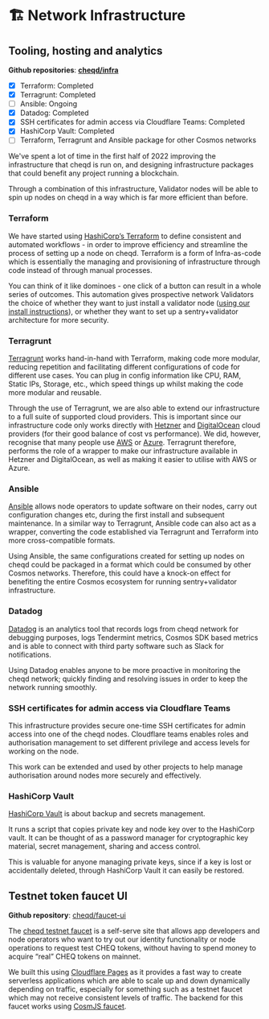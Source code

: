 # 🏗 Network Infrastructure

## Tooling, hosting and analytics

**Github repositories**: [**cheqd/infra**](https://github.com/cheqd/infra)

* [x] Terraform: Completed
* [x] Terragrunt: Completed
* [ ] Ansible: Ongoing
* [x] Datadog: Completed
* [x] SSH certificates for admin access via Cloudflare Teams: Completed
* [x] HashiCorp Vault: Completed
* [ ] Terraform, Terragrunt and Ansible package for other Cosmos networks

We've spent a lot of time in the first half of 2022 improving the infrastructure that cheqd is run on, and designing infrastructure packages that could benefit any project running a blockchain.

Through a combination of this infrastructure, Validator nodes will be able to spin up nodes on cheqd in a way which is far more efficient than before.

### Terraform

We have started using [HashiCorp’s Terraform](https://www.terraform.io/) to define consistent and automated workflows - in order to improve efficiency and streamline the process of setting up a node on cheqd. Terraform is a form of Infra-as-code which is essentially the managing and provisioning of infrastructure through code instead of through manual processes.

You can think of it like dominoes - one click of a button can result in a whole series of outcomes. This automation gives prospective network Validators the choice of whether they want to just install a validator node ([using our install instructions](https://docs.cheqd.io/node/setup-and-configure)), or whether they want to set up a sentry+validator architecture for more security.

### Terragrunt

[Terragrunt](https://terragrunt.gruntwork.io/) works hand-in-hand with Terraform, making code more modular, reducing repetition and facilitating different configurations of code for different use cases. You can plug in config information like CPU, RAM, Static IPs, Storage, etc., which speed things up whilst making the code more modular and reusable.

Through the use of Terragrunt, we are also able to extend our infrastructure to a full suite of supported cloud providers. This is important since our infrastructure code only works directly with [Hetzner](https://www.google.com/search?q=hetzner\&oq=hetzner\&aqs=chrome..69i57.3321j0j1\&sourceid=chrome\&ie=UTF-8) and [DigitalOcean](https://www.digitalocean.com/) cloud providers (for their good balance of cost vs performance). We did, however, recognise that many people use [AWS](https://aws.amazon.com/) or [Azure](https://azure.microsoft.com/en-au/). Terragrunt therefore, performs the role of a wrapper to make our infrastructure available in Hetzner and DigitalOcean, as well as making it easier to utilise with AWS or Azure.

### Ansible

[Ansible](https://www.ansible.com/) allows node operators to update software on their nodes, carry out configuration changes etc, during the first install and subsequent maintenance. In a similar way to Terragrunt, Ansible code can also act as a wrapper, converting the code established via Terragrunt and Terraform into more cross-compatible formats.

Using Ansible, the same configurations created for setting up nodes on cheqd could be packaged in a format which could be consumed by other Cosmos networks. Therefore, this could have a knock-on effect for benefiting the entire Cosmos ecosystem for running sentry+validator infrastructure.

### Datadog

[Datadog](https://www.datadoghq.com/) is an analytics tool that records logs from cheqd network for debugging purposes, logs Tendermint metrics, Cosmos SDK based metrics and is able to connect with third party software such as Slack for notifications.

Using Datadog enables anyone to be more proactive in monitoring the cheqd network; quickly finding and resolving issues in order to keep the network running smoothly.

### SSH certificates for admin access via Cloudflare Teams

This infrastructure provides secure one-time SSH certificates for admin access into one of the cheqd nodes. Cloudflare teams enables roles and authorisation management to set different privilege and access levels for working on the node.

This work can be extended and used by other projects to help manage authorisation around nodes more securely and effectively.

### HashiCorp Vault

[HashiCorp Vault](https://www.hashicorp.com/products/vault) is about backup and secrets management.

It runs a script that copies private key and node key over to the HashiCorp vault. It can be thought of as a password manager for cryptographic key material, secret management, sharing and access control.

This is valuable for anyone managing private keys, since if a key is lost or accidentally deleted, through HashiCorp Vault it can easily be restored.

## Testnet token faucet UI

**Github repository**: [cheqd/faucet-ui](https://github.com/cheqd/faucet-ui)

The [cheqd testnet faucet](https://testnet-faucet.cheqd.io) is a self-serve site that allows app developers and node operators who want to try out our identity functionality or node operations to request test CHEQ tokens, without having to spend money to acquire “real” CHEQ tokens on mainnet.

We built this using [Cloudflare Pages](https://developers.cloudflare.com/pages/) as it provides a fast way to create serverless applications which are able to scale up and down dynamically depending on traffic, especially for something such as a testnet faucet which may not receive consistent levels of traffic. The backend for this faucet works using [CosmJS faucet](https://github.com/cosmos/cosmjs/tree/main/packages/faucet).
